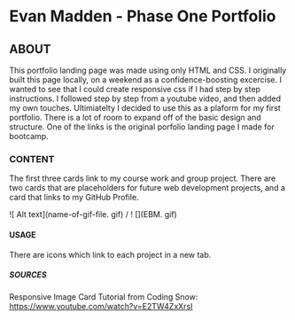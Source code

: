 # Evan Madden - Phase One Portfolio

## ABOUT

This portfolio landing page was made using only HTML and CSS. I originally built this page locally, on a weekend as a confidence-boosting excercise. I wanted to see that I could create responsive css if I had step by step instructions. I followed step by step from a youtube video, and then added my own touches. Ultimiatelty I decided to use this as a plaform for my first portfolio.  There is a lot of room to expand off of the basic design and structure. One of the links is the original porfolio landing page I made for bootcamp.

### CONTENT

The first three cards link to my course work and group project. There are two cards that are placeholders for future web development projects, and a card that links to my GitHub Profile.

![ Alt text](name-of-gif-file. gif) / ! [](EBM. gif)

#### USAGE

There are icons which link to each project in a new tab.

##### SOURCES

Responsive Image Card Tutorial from Coding Snow: https://www.youtube.com/watch?v=E2TW4ZxXrsI